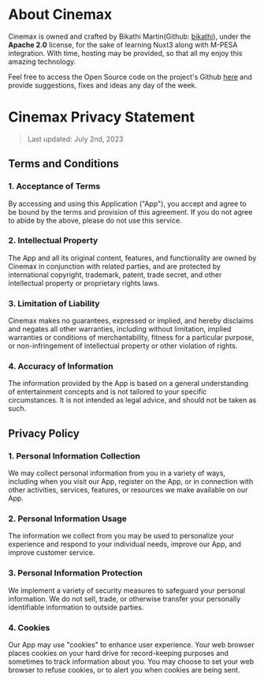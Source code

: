 # About Cinemax

Cinemax is owned and crafted by Bikathi Martin(Github:
[bikathi](https://www.github.com/bikathi)), under the **Apache 2.0** license,
for the sake of learning Nuxt3 along with M-PESA integration. With time, hosting
may be provided, so that all my enjoy this amazing technology.

Feel free to access the Open Source code on the project's Github
[here](https://github.com/bikathi/cinemax) and provide suggestions, fixes and
ideas any day of the week.

# Cinemax Privacy Statement

> Last updated: July 2nd, 2023

## Terms and Conditions

### 1. Acceptance of Terms

By accessing and using this Application ("App"), you accept and agree to be
bound by the terms and provision of this agreement. If you do not agree to abide
by the above, please do not use this service.

### 2. Intellectual Property

The App and all its original content, features, and functionality are owned by
Cinemax in conjunction with related parties, and are protected by international
copyright, trademark, patent, trade secret, and other intellectual property or
proprietary rights laws.

### 3. Limitation of Liability

Cinemax makes no guarantees, expressed or implied, and hereby disclaims and
negates all other warranties, including without limitation, implied warranties
or conditions of merchantability, fitness for a particular purpose, or
non-infringement of intellectual property or other violation of rights.

### 4. Accuracy of Information

The information provided by the App is based on a general understanding of
entertainment concepts and is not tailored to your specific circumstances. It is
not intended as legal advice, and should not be taken as such.

## Privacy Policy

### 1. Personal Information Collection

We may collect personal information from you in a variety of ways, including
when you visit our App, register on the App, or in connection with other
activities, services, features, or resources we make available on our App.

### 2. Personal Information Usage

The information we collect from you may be used to personalize your experience
and respond to your individual needs, improve our App, and improve customer
service.

### 3. Personal Information Protection

We implement a variety of security measures to safeguard your personal
information. We do not sell, trade, or otherwise transfer your personally
identifiable information to outside parties.

### 4. Cookies

Our App may use "cookies" to enhance user experience. Your web browser places
cookies on your hard drive for record-keeping purposes and sometimes to track
information about you. You may choose to set your web browser to refuse cookies,
or to alert you when cookies are being sent.
